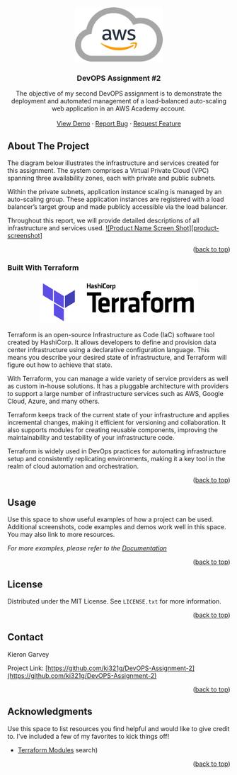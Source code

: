 <a name="readme-top"></a>


<!-- PROJECT LOGO -->
<br />
<div align="center">
  <a href="https://github.com/ki321g/DevOPS-Assignment-2">
    <img src="images/aws_logo.png" alt="Logo" width="200" height="125">
  </a>

  <h3 align="center">DevOPS Assignment #2</h3>

  <p align="center">
    The objective of my second DevOPS assignment is to demonstrate the deployment and automated management of a load-balanced auto-scaling web application in an AWS Academy account.
    <br /><br />
    <a href="https://github.com/ki321g/DevOPS-Assignment-2">View Demo</a>
    ·
    <a href="https://github.com/ki321g/DevOPS-Assignment-2/issues">Report Bug</a>
    ·
    <a href="https://github.com/ki321g/DevOPS-Assignment-2/issues">Request Feature</a>
  </p>
</div>

<!-- ABOUT THE PROJECT -->
## About The Project

The diagram below illustrates the infrastructure and services created for this assignment. The system comprises a Virtual Private Cloud (VPC) spanning three availability zones, each with private and public subnets.

Within the private subnets, application instance scaling is managed by an auto-scaling group. These application instances are registered with a load balancer’s target group and made publicly accessible via the load balancer.

Throughout this report, we will provide detailed descriptions of all infrastructure and services used.
[![Product Name Screen Shot][product-screenshot]](https://example.com)


<p align="right">(<a href="#readme-top">back to top</a>)</p>



### Built With Terraform
<p align="center">
<img src="images/terraform.png" alt="Logo" width="360" height="100">
</p> 

Terraform is an open-source Infrastructure as Code (IaC) software tool created by HashiCorp. It allows developers to define and provision data center infrastructure using a declarative configuration language. This means you describe your desired state of infrastructure, and Terraform will figure out how to achieve that state.

With Terraform, you can manage a wide variety of service providers as well as custom in-house solutions. It has a pluggable architecture with providers to support a large number of infrastructure services such as AWS, Google Cloud, Azure, and many others.

Terraform keeps track of the current state of your infrastructure and applies incremental changes, making it efficient for versioning and collaboration. It also supports modules for creating reusable components, improving the maintainability and testability of your infrastructure code.

Terraform is widely used in DevOps practices for automating infrastructure setup and consistently replicating environments, making it a key tool in the realm of cloud automation and orchestration.



<p align="right">(<a href="#readme-top">back to top</a>)</p>

<!-- USAGE EXAMPLES -->
## Usage

Use this space to show useful examples of how a project can be used. Additional screenshots, code examples and demos work well in this space. You may also link to more resources.

_For more examples, please refer to the [Documentation](https://example.com)_

<p align="right">(<a href="#readme-top">back to top</a>)</p>

<!-- LICENSE -->
## License

Distributed under the MIT License. See `LICENSE.txt` for more information.

<p align="right">(<a href="#readme-top">back to top</a>)</p>


<!-- CONTACT -->
## Contact

Kieron Garvey

Project Link: [https://github.com/ki321g/DevOPS-Assignment-2](https://github.com/ki321g/DevOPS-Assignment-2)

<p align="right">(<a href="#readme-top">back to top</a>)</p>



<!-- ACKNOWLEDGMENTS -->
## Acknowledgments

Use this space to list resources you find helpful and would like to give credit to. I've included a few of my favorites to kick things off!

* [Terraform Modules](https://registry.terraform.io/search/modules?namespace=terraform-aws-modules)
search)

<p align="right">(<a href="#readme-top">back to top</a>)</p>

